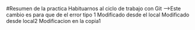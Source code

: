 #Resumen de la practica
Habituarnos al ciclo de trabajo con Git
-->Este cambio es para que de el error tipo 1
    Modificado desde el local
Modificado desde local2
Modificacion en la copia1
